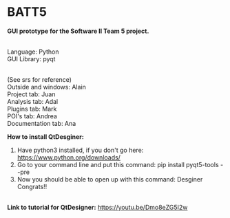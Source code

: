 # BATT5
<b>GUI prototype for the Software II Team 5 project.<br><br></b>

Language: Python<br>
GUI Library: pyqt<br><br>

(See srs for reference)<br>
Outside and windows: Alain<br>
Project tab: Juan<br>
Analysis tab: Adal<br>
Plugins tab: Mark<br>
POI's tab: Andrea<br>
Documentation tab: Ana<br>

<b>How to install QtDesginer:</b> <br>
1. Have python3 installed, if you don't go here: https://www.python.org/downloads/ <br>
2. Go to your command line and put this command: pip install pyqt5-tools --pre <br>
3. Now you should be able to open up with this command: Desginer <br>
Congrats!!<br><br>

<b>Link to tutorial for QtDesigner:</b> https://youtu.be/Dmo8eZG5I2w
